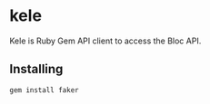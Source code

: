 # kele
Kele is Ruby Gem API client to access the Bloc API.
## Installing

```
gem install faker

```
